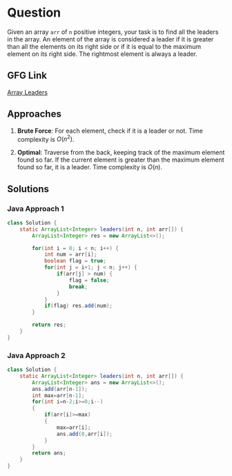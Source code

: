 # Question

Given an array `arr` of `n` positive integers, your task is to find all the leaders in the array. An element of the array is considered a leader if it is greater than all the elements on its right side or if it is equal to the maximum element on its right side. The rightmost element is always a leader.

## GFG Link

[Array Leaders](https://www.geeksforgeeks.org/problems/leaders-in-an-array-1587115620/)

## Approaches

1. **Brute Force**: For each element, check if it is a leader or not. Time complexity is $O(n^2)$.

2. **Optimal**: Traverse from the back, keeping track of the maximum element found so far. If the current element is greater than the maximum element found so far, it is a leader. Time complexity is $O(n)$.

## Solutions

### Java Approach 1

```java
class Solution {
    static ArrayList<Integer> leaders(int n, int arr[]) {
        ArrayList<Integer> res = new ArrayList<>();

        for(int i = 0; i < n; i++) {
            int num = arr[i];
            boolean flag = true;
            for(int j = i+1; j < n; j++) {
                if(arr[j] > num) {
                    flag = false;
                    break;
                }
            }
            if(flag) res.add(num);
        }

        return res;
    }
}
```

### Java Approach 2

```java
class Solution {
    static ArrayList<Integer> leaders(int n, int arr[]) {
        ArrayList<Integer> ans = new ArrayList<>();
        ans.add(arr[n-1]);
        int max=arr[n-1];
        for(int i=n-2;i>=0;i--)
        {
            if(arr[i]>=max)
            {
                max=arr[i];
                ans.add(0,arr[i]);
            }
        }
        return ans;
    }
}
```
